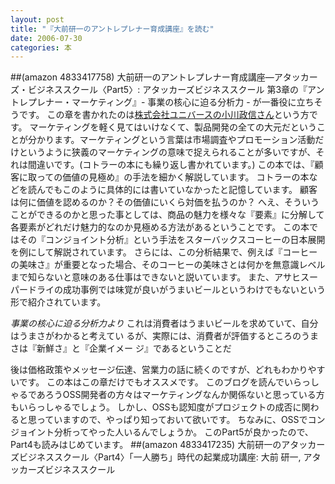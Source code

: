 ```yaml
---
layout: post
title: "『大前研一のアントレプレナー育成講座』を読む"
date: 2006-07-30
categories: 本
---
```

 ##(amazon 4833417758) 大前研一のアントレプレナー育成講座―アタッカーズ・ビジネススクール〈Part5〉: アタッカーズビジネススクール
第3章の『アントレプレナー・マーケティング』- 事業の核心に迫る分析力 - が一番役に立ちそうです。
この章を書かれたのは[株式会社ユニバースの小川政信さん](http://www.inspark.jp/masanobuogawa.html)という方です。
マーケティングを軽く見てはいけなくて、製品開発の全ての大元だということが分かります。マーケティングという言葉は市場調査やプロモーション活動だけというように狭義のマーケティングの意味で捉えられることが多いですが、それは間違いです。(コトラーの本にも繰り返し書かれています。)
この本では、『顧客に取っての価値の見極め』の手法を細かく解説しています。
コトラーの本などを読んでもこのように具体的には書いていなかったと記憶しています。
顧客は何に価値を認めるのか？その価値にいくら対価を払うのか？
へえ、そういうことができるのかと思った事としては、商品の魅力を様々な『要素』に分解して各要素がどれだけ魅力的なのか見極める方法があるということです。
この本ではその『コンジョイント分析』という手法をスターバックスコーヒーの日本展開を例にして解説されています。
さらには、この分析結果で、例えば『コーヒーの美味さ』が重要となった場合、そのコーヒーの美味さとは何かを無意識レベルまで知らないと意味のある仕事はできないと説いています。
また、アサヒスーパードライの成功事例では味覚が良いがうまいビールというわけでもないという形で紹介されています。

 *事業の核心に迫る分析力より*
 これは消費者はうまいビールを求めていて、自分はうまさがわかると考えてい
 るが、実際には、消費者が評価するところのうまさは『新鮮さ』と『企業イメー
 ジ』であるということだ

後は価格政策やメッセージ伝達、営業力の話に続くのですが、どれもわかりやすいです。
この本はこの章だけでもオススメです。
このブログを読んでいらっしゃるであろうOSS開発者の方々はマーケティングなんか関係ないと思っている方もいらっしゃるでしょう。
しかし、OSSも認知度がプロジェクトの成否に関わると思っていますので、やっぱり知っておいて欲いです。
ちなみに、OSSでコンジョイント分析ってやった人いるんでしょうか。
このPart5が良かったので、Part4も読みはじめています。
 ##(amazon 4833417235)  大前研一のアタッカーズビジネススクール〈Part4〉「一人勝ち」時代の起業成功講座: 大前 研一, アタッカーズビジネススクール
